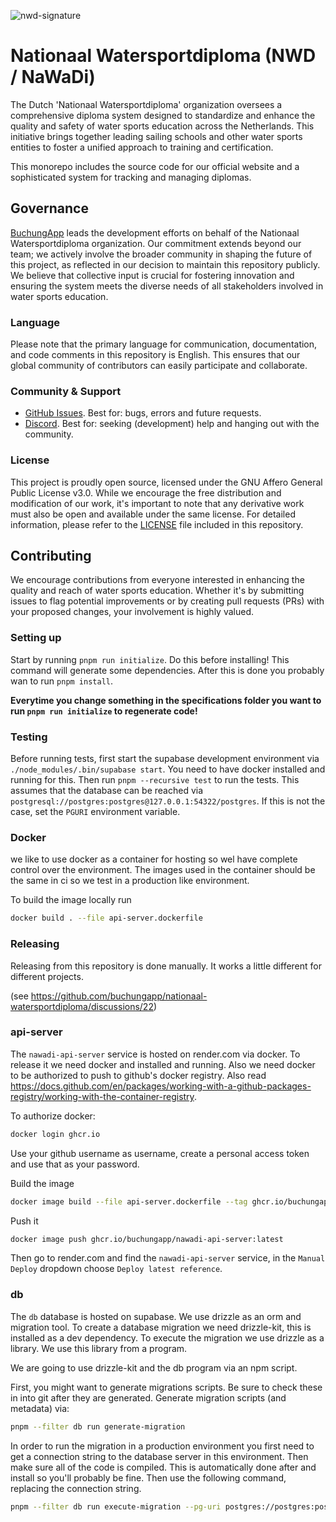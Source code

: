 ![nwd-signature](https://github.com/buchungapp/nationaal-watersportdiploma/assets/9018689/48b78414-cb7b-414d-b987-b9823eeab1a8)

# Nationaal Watersportdiploma (NWD / NaWaDi)

The Dutch 'Nationaal Watersportdiploma' organization oversees a comprehensive diploma system designed to standardize and enhance the quality and safety of water sports education across the Netherlands. This initiative brings together leading sailing schools and other water sports entities to foster a unified approach to training and certification.

This monorepo includes the source code for our official website and a sophisticated system for tracking and managing diplomas.

## Governance

[BuchungApp](https://www.buchungapp.com/) leads the development efforts on behalf of the Nationaal Watersportdiploma organization. Our commitment extends beyond our team; we actively involve the broader community in shaping the future of this project, as reflected in our decision to maintain this repository publicly. We believe that collective input is crucial for fostering innovation and ensuring the system meets the diverse needs of all stakeholders involved in water sports education.

### Language

Please note that the primary language for communication, documentation, and code comments in this repository is English. This ensures that our global community of contributors can easily participate and collaborate.

### Community & Support

- [GitHub Issues](https://github.com/buchungapp/nationaal-watersportdiploma/issues). Best for: bugs, errors and future requests.
- [Discord](https://discord.gg/tuCtEQZryd). Best for: seeking (development) help and hanging out with the community.

### License

This project is proudly open source, licensed under the GNU Affero General Public License v3.0. While we encourage the free distribution and modification of our work, it's important to note that any derivative work must also be open and available under the same license. For detailed information, please refer to the [LICENSE](https://github.com/buchungapp/nationaal-watersportdiploma/blob/main/LICENSE) file included in this repository.

## Contributing

We encourage contributions from everyone interested in enhancing the quality and reach of water sports education. Whether it's by submitting issues to flag potential improvements or by creating pull requests (PRs) with your proposed changes, your involvement is highly valued.

### Setting up

Start by running `pnpm run initialize`. Do this before installing! This command will generate some dependencies. After this is done you probably wan to run `pnpm install`.

**Everytime you change something in the specifications folder you want to run `pnpm run initialize` to regenerate code!**

### Testing

Before running tests, first start the supabase development environment via `./node_modules/.bin/supabase start`. You need to have docker installed and running for this. Then run `pnpm --recursive test` to run the tests. This assumes that the database can be reached via `postgresql://postgres:postgres@127.0.0.1:54322/postgres`. If this is not the case, set the `PGURI` environment variable.

### Docker

we like to use docker as a container for hosting so wel have complete control over the environment. The images used in the container should be the same in ci so we test in a production like environment.

To build the image locally run

```sh
docker build . --file api-server.dockerfile
```

### Releasing

Releasing from this repository is done manually. It works a little different for different projects.

(see https://github.com/buchungapp/nationaal-watersportdiploma/discussions/22)

### api-server

The `nawadi-api-server` service is hosted on render.com via docker. To release it we need docker and installed and running. Also we need docker to be authorized to push to github's docker registry. Also read https://docs.github.com/en/packages/working-with-a-github-packages-registry/working-with-the-container-registry.

To authorize docker:

```sh
docker login ghcr.io
```

Use your github username as username, create a personal access token and use that as your password.

Build the image

```sh
docker image build --file api-server.dockerfile --tag ghcr.io/buchungapp/nawadi-api-server:latest .
```

Push it

```sh
docker image push ghcr.io/buchungapp/nawadi-api-server:latest
```

Then go to render.com and find the `nawadi-api-server` service, in the `Manual Deploy` dropdown choose `Deploy latest reference`.

### db

The `db` database is hosted on supabase. We use drizzle as an orm and migration tool. To create a database migration we need drizzle-kit, this is installed as a dev dependency. To execute the migration we use drizzle as a library. We use this library from a program.

We are going to use drizzle-kit and the db program via an npm script.

First, you might want to generate migrations scripts. Be sure to check these in into git after they are generated. Generate migration scripts (and metadata) via:

```sh
pnpm --filter db run generate-migration
```

In order to run the migration in a production environment you first need to get a connection string to the database server in this environment. Then make sure all of the code is compiled. This is automatically done after and install so you'll probably be fine. Then use the following command, replacing the connection string.

```sh
pnpm --filter db run execute-migration --pg-uri postgres://postgres:postgres@localhost:5432/postgres
```
